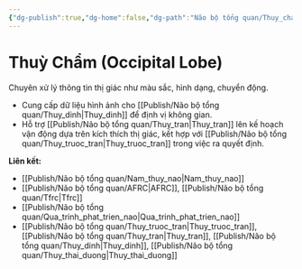 ```yaml
---
{"dg-publish":true,"dg-home":false,"dg-path":"Não bộ tổng quan/Thuy_cham.md","permalink":"/nao-bo-tong-quan/thuy-cham/","dgPassFrontmatter":true,"noteIcon":"","updated":"2025-01-05T09:08:44.531+07:00"}
---
```


# Thuỳ Chẩm (Occipital Lobe)

Chuyên xử lý thông tin thị giác như màu sắc, hình dạng, chuyển động.

- Cung cấp dữ liệu hình ảnh cho [[Publish/Não bộ tổng quan/Thuy_dinh\|Thuy_dinh]] để định vị không gian.
- Hỗ trợ [[Publish/Não bộ tổng quan/Thuy_tran\|Thuy_tran]] lên kế hoạch vận động dựa trên kích thích thị giác, kết hợp với [[Publish/Não bộ tổng quan/Thuy_truoc_tran\|Thuy_truoc_tran]] trong việc ra quyết định.

**Liên kết:**
- [[Publish/Não bộ tổng quan/Nam_thuy_nao\|Nam_thuy_nao]]
- [[Publish/Não bộ tổng quan/AFRC\|AFRC]], [[Publish/Não bộ tổng quan/Tfrc\|Tfrc]]
- [[Publish/Não bộ tổng quan/Qua_trinh_phat_trien_nao\|Qua_trinh_phat_trien_nao]]
- [[Publish/Não bộ tổng quan/Thuy_truoc_tran\|Thuy_truoc_tran]], [[Publish/Não bộ tổng quan/Thuy_tran\|Thuy_tran]], [[Publish/Não bộ tổng quan/Thuy_dinh\|Thuy_dinh]], [[Publish/Não bộ tổng quan/Thuy_thai_duong\|Thuy_thai_duong]]